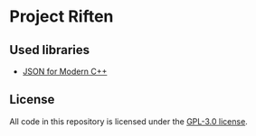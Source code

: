 # Project Riften <!-- omit in toc --> 

## Used libraries
- [JSON for Modern C++](https://github.com/nlohmann/json)

## License
All code in this repository is licensed under the [GPL-3.0 license](LICENSE).